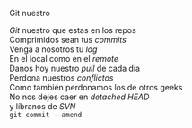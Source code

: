 Git nuestro
<p><em>Git</em> nuestro que estas en los repos<br /> Comprimidos sean tus 
<em>commits</em><br /> Venga a nosotros tu <em>log</em><br />
En el local como en el <em>remote</em><br />
Danos hoy nuestro <em>pull</em> de cada día<br /> Perdona nuestros 
<em>conflictos</em><br />
Como también perdonamos los de otros geeks<br />
No nos dejes caer en <em>detached HEAD</em><br /> y líbranos de 
<em>SVN</em><br />
<code>git commit --amend</code></p>
